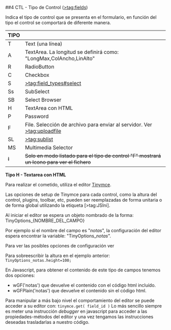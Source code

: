 ##4 CTL - Tipo de Control ([>tag:fields](Fields))

Indica el tipo de control que se presenta en el formulario, en función del tipo el control se comportará de diferente manera.


| TIPO  |        |
|-------|--------|
| T		|  Text (una línea) |
| A		|  TextArea. La longitud se definirá como: "LongMax,ColAncho,LinAlto"  |
| R		|  RadioButton  |
| C		|  Checkbox |
| S		|  [>tag:field_types#select](Select) |
| Ss	|  SubSelect |
| SB	|  Select Browser |
| H		|  TextArea con HTML  |
| P		|  Password  |
| F		|  File. Selección de archivo para enviar al servidor. Ver [>tag:uploadfile](UploadFile)  |
| SL	|  [>tag:sublist](Sublist) |
| MS	|  Multimedia Selector |
| ~~I~~	|  ~~Solo en modo listado para el tipo de control "F" mostrará un Icono para ver el fichero~~ |


**Tipo H - Textarea con HTML**

Para realizar el cometido, utiliza el editor [Tinymce](https://www.tinymce.com/).

Las opciones de setup de Tinymce para cada control, como la altura del control, plugins, toolbar, etc, pueden ser reemplazadas de forma unitaria o de forma global utilizando la etiqueta [>tag:JSIni].

Al iniciar el editor se espera un objeto nombrado de la forma:
TinyOptions_{NOMBRE_DEL_CAMPO}

Por ejemplo si el nombre del campo es "*notas*", la configuración del editor espera encontrar la variable: "TinyOptions_*notas*".

Para ver las posibles opciones de configuración ver

Para sobreescribir la altura en el ejemplo anterior: ``` TinyOptions_notas.height=100; ```

En Javascript, para obtener el contenido de este tipo de campos tenemos dos opciones:
- wGF('notas') que devuelve el contenido con el código html incluído.
- wGFPlain('notas') que devuelve el contenido sin el código html.

Para manipular a más bajo nivel el comportamiento del editor se puede acceder a su editor con: ``` tinymce.get( field_id ) ``` Lo más sencillo siempre es meter una instrucción *debugger* en javascript para acceder a las propiedades-métodos del editor y una vez tengamos las instrucciones deseadas trasladarlas a nuestro código.

